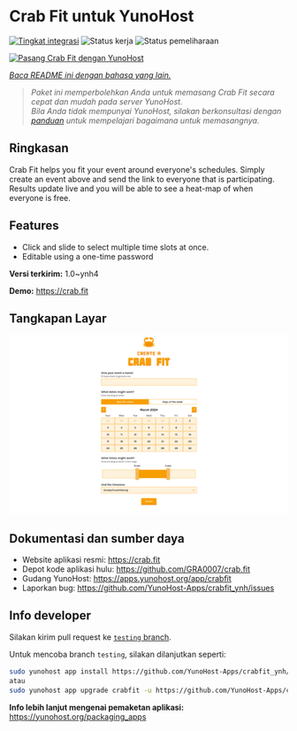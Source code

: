 <!--
N.B.: README ini dibuat secara otomatis oleh <https://github.com/YunoHost/apps/tree/master/tools/readme_generator>
Ini TIDAK boleh diedit dengan tangan.
-->

# Crab Fit untuk YunoHost

[![Tingkat integrasi](https://apps.yunohost.org/badge/integration/crabfit)](https://ci-apps.yunohost.org/ci/apps/crabfit/)
![Status kerja](https://apps.yunohost.org/badge/state/crabfit)
![Status pemeliharaan](https://apps.yunohost.org/badge/maintained/crabfit)

[![Pasang Crab Fit dengan YunoHost](https://install-app.yunohost.org/install-with-yunohost.svg)](https://install-app.yunohost.org/?app=crabfit)

*[Baca README ini dengan bahasa yang lain.](./ALL_README.md)*

> *Paket ini memperbolehkan Anda untuk memasang Crab Fit secara cepat dan mudah pada server YunoHost.*  
> *Bila Anda tidak mempunyai YunoHost, silakan berkonsultasi dengan [panduan](https://yunohost.org/install) untuk mempelajari bagaimana untuk memasangnya.*

## Ringkasan

Crab Fit helps you fit your event around everyone's schedules.
Simply create an event above and send the link to everyone that is participating.
Results update live and you will be able to see a heat-map of when everyone is free.

## Features

- Click and slide to select multiple time slots at once.
- Editable using a one-time password


**Versi terkirim:** 1.0~ynh4

**Demo:** <https://crab.fit>

## Tangkapan Layar

![Tangkapan Layar pada Crab Fit](./doc/screenshots/main.png)

## Dokumentasi dan sumber daya

- Website aplikasi resmi: <https://crab.fit>
- Depot kode aplikasi hulu: <https://github.com/GRA0007/crab.fit>
- Gudang YunoHost: <https://apps.yunohost.org/app/crabfit>
- Laporkan bug: <https://github.com/YunoHost-Apps/crabfit_ynh/issues>

## Info developer

Silakan kirim pull request ke [`testing` branch](https://github.com/YunoHost-Apps/crabfit_ynh/tree/testing).

Untuk mencoba branch `testing`, silakan dilanjutkan seperti:

```bash
sudo yunohost app install https://github.com/YunoHost-Apps/crabfit_ynh/tree/testing --debug
atau
sudo yunohost app upgrade crabfit -u https://github.com/YunoHost-Apps/crabfit_ynh/tree/testing --debug
```

**Info lebih lanjut mengenai pemaketan aplikasi:** <https://yunohost.org/packaging_apps>
